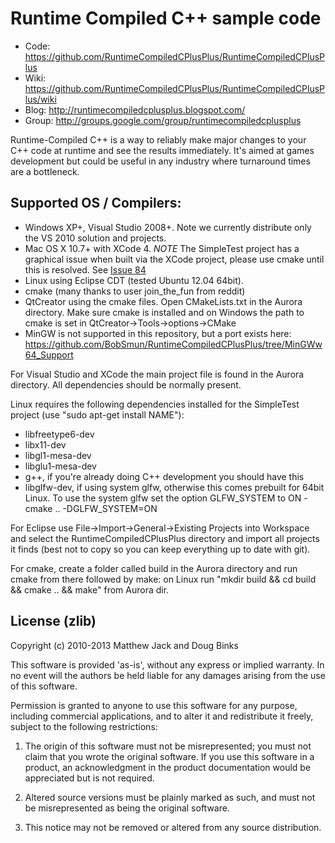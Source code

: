 # Runtime Compiled C++ sample code

- Code: https://github.com/RuntimeCompiledCPlusPlus/RuntimeCompiledCPlusPlus
- Wiki: https://github.com/RuntimeCompiledCPlusPlus/RuntimeCompiledCPlusPlus/wiki
- Blog: http://runtimecompiledcplusplus.blogspot.com/
- Group: http://groups.google.com/group/runtimecompiledcplusplus

Runtime-Compiled C++ is a way to reliably make major changes to your C++ code at runtime and see the results immediately. It's aimed at games development but could be useful in any industry where turnaround times are a bottleneck.

## Supported OS / Compilers:

- Windows XP+, Visual Studio 2008+. Note we currently distribute only the VS 2010 solution and projects.
- Mac OS X 10.7+ with XCode 4. *NOTE* The SimpleTest project has a graphical issue when built via the XCode project, please use cmake until this is resolved. See [Issue 84](https://github.com/RuntimeCompiledCPlusPlus/RuntimeCompiledCPlusPlus/issues/84)
- Linux using Eclipse CDT (tested Ubuntu 12.04 64bit).
- cmake (many thanks to user join_the_fun from reddit)
- QtCreator using the cmake files. Open CMakeLists.txt in the Aurora directory. Make sure cmake is installed and on Windows the path to cmake is set in QtCreator->Tools->options->CMake
- MinGW is not supported in this repository, but a port exists here: https://github.com/BobSmun/RuntimeCompiledCPlusPlus/tree/MinGWw64_Support

For Visual Studio and XCode the main project file is found in the Aurora directory. All dependencies should be normally present.

Linux requires the following dependencies installed for the SimpleTest project (use "sudo apt-get install NAME"):
- libfreetype6-dev
- libx11-dev
- libgl1-mesa-dev
- libglu1-mesa-dev
- g++, if you're already doing C++ development you should have this
- libglfw-dev, if using system glfw, otherwise this comes prebuilt for 64bit Linux. To use the system glfw set the option GLFW_SYSTEM to ON - cmake .. -DGLFW_SYSTEM=ON

For Eclipse use File->Import->General->Existing Projects into Workspace and select the RuntimeCompiledCPlusPlus directory and import all projects it finds (best not to copy so you can keep everything up to date with git).

For cmake, create a folder called build in the Aurora directory and run cmake from there followed by make: on Linux run "mkdir build && cd build && cmake .. && make" from Aurora dir.

## License (zlib)

Copyright (c) 2010-2013 Matthew Jack and Doug Binks

This software is provided 'as-is', without any express or implied
warranty.  In no event will the authors be held liable for any damages
arising from the use of this software.

Permission is granted to anyone to use this software for any purpose,
including commercial applications, and to alter it and redistribute it
freely, subject to the following restrictions:

1. The origin of this software must not be misrepresented; you must not
   claim that you wrote the original software. If you use this software
   in a product, an acknowledgment in the product documentation would be
   appreciated but is not required.

2. Altered source versions must be plainly marked as such, and must not be
   misrepresented as being the original software.

3. This notice may not be removed or altered from any source distribution.
